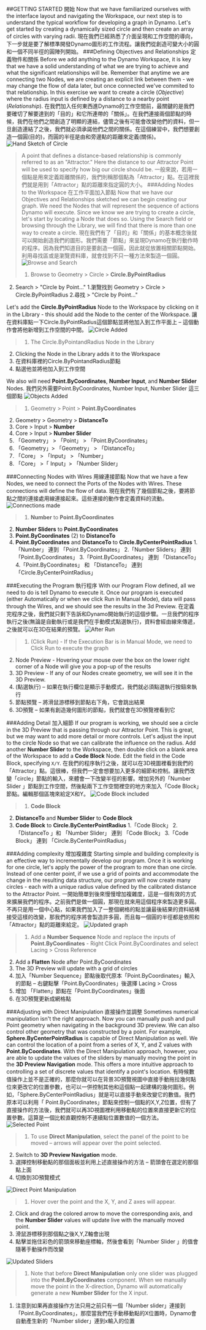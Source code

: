##GETTING STARTED
開始
Now that we have familiarized ourselves with the interface layout and navigating the Workspace, our next step is to understand the typical workflow for developing a graph in Dynamo. Let's get started by creating a dynamically sized circle and then create an array of circles with varying radii.
現在我們已經熟悉了介面呈現和工作空間的導向，下一步就是要了解標準開發Dynamo圖形的工作流程。讓我們從創造可變大小的圓和一個不同半徑的圓陣列開始。
###Defining Objectives and Relationships
定義物件和關係
Before we add anything to the Dynamo Workspace, it is key that we have a solid understanding of what we are trying to achieve and what the significant relationships will be. Remember that anytime we are connecting two Nodes, we are creating an explicit link between them - we may change the flow of data later, but once connected we've commited to that relationship. In this exercise we want to create a circle (*Objective*) where the radius input is defined by a distance to a nearby point (*Relationship*).
在我們加入任何東西進Dynamo的工作空間前，最關鍵的是我們要確切了解要達到的「目的」和它所連帶的「關係」。在我們連接兩個節點的時候，我們在他們之間創造了明顯的連結，儘管之後有可能會改變他們的資料，但一旦創造連結了之後，我們就必須承諾他們之間的關係。在這個練習中，我們想要創造一個圓(目的)，而圓的半徑是由和旁邊點的距離來定義(關係)。
![Hand Sketch of Circle](images/2-4/00-Hand-Sketch-of-Circle.png)

> A point that defines a distance-based relationship is commonly referred to as an "Attractor." Here the distance to our Attractor Point will be used to specify how big our circle should be.
一般來說，若用一個點是用來定義距離關係的，我們則稱那個點為「Attractor」點。在這裡我們就是用到「Attractor」點的距離來指定圓的大小。
###Adding Nodes to the Workspace
在工作平面加入節點
Now that we have our Objectives and Relationships sketched we can begin creating our graph. We need the Nodes that will represent the sequence of actions Dynamo will execute. Since we know we are trying to create a circle, let's start by locating a Node that does so. Using the Search field or browsing through the Library, we will find that there is more than one way to create a circle.
現在我們有了「目的」和「關係」的基本概念後就可以開始創造我們的圖形。我們需要「節點」來呈現Dynamo在執行動作時的程序。因為我們知道目的是要創造一個圓，因此就從放置相關節點開始。利用尋找區或是瀏覽資料庫，就會找到不只一種方法來製造一個圓。
![Browse and Search](images/2-4/01-BrowseAndSearch.png)
> 1. Browse to Geometry > Circle > **Circle.ByPointRadius**
2. Search > "Circle by Point..."
1.瀏覽找到  Geometry > Circle > Circle.ByPointRadius
2.尋找  > "Circle by Point..."

Let's add the **Circle.ByPointRadius** Node to the Workspace by clicking on it in the Library - this should add the Node to the center of the Workspace.
讓在資料庫點一下Circle.ByPointRadius這個節點並將他加入到工作平面上 – 這個動作會將他新增到工作空間的中間。
![Circle Added](images/2-4/02-CircleAdded.png)

> 1. The Circle.ByPointandRadius Node in the Library
2. Clicking the Node in the Library adds it to the Workspace
1.	在資料庫裡的Circle.ByPointandRadius節點
2.	點選他並將他加入到工作空間

We also will need **Point.ByCoordinates**, **Number Input**, and **Number Slider** Nodes.
我們另外需要Point.ByCoordinates, Number Input, Number Slider 這三個節點
![Objects Added](images/2-4/03-NodesAdded.png)

> 1. Geometry > Point > **Point.ByCoordinates**
2. Geometry > Geometry > **DistanceTo**
2. Core > Input > **Number**
3. Core > Input > **Number Slider**
1. 「Geometry」 > 「Point」 > 「Point.ByCoordinates」
2. 「Geometry」> 「Geometry」 > 「DistanceTo」
3. 「Core」 > 「Input」 > 「Number」
4. 「Core」 >「 Input」> 「Number Slider」

###Connecting Nodes with Wires
用線連接節點
Now that we have a few Nodes, we need to connect the Ports of the Nodes with Wires. These connections will define the flow of data.
現在我們有了幾個節點之後，要將節點之間的連接處用線連接起來。這些連接的動作會定義資料的流動。
![Connections made](images/2-4/04-NodesConnected.png)
> 1. **Number** to **Point.ByCoordinates**
2. **Number Sliders** to **Point.ByCoordinates**
3. **Point.ByCoordinates** (2) to **DistanceTo**
4. **Point.ByCoordinates** and **DistanceTo** to **Circle.ByCenterPointRadius**
1.「Number」 連到 「Point.ByCoordinates」
2.「Number Sliders」 連到 「Point.ByCoordinates」
3.「Point.ByCoordinates」 連到 「DistanceTo」
4.「Point.ByCoordinates」 和 「DistanceTo」 連到 「Circle.ByCenterPointRadius」

###Executing the Program
執行程序
With our Program Flow defined, all we need to do is tell Dynamo to execute it. Once our program is executed (either Automatically or when we click Run in Manual Mode), data will pass through the Wires, and we should see the results in the 3d Preview.
在定義完程序之後，我們就只剩下告訴和Dynamo開始執行的這個步驟。一旦我們的程序執行之後(無論是自動執行或是我們在手動模式點選執行)，資料會經由線來傳遞，之後就可以在3D在結果的預覽。
![After Run](images/2-4/05-GraphExecuted.png)
> 1. (Click Run) - If the Execution Bar is in Manual Mode, we need to Click Run to execute the graph
2. Node Preview - Hovering your mouse over the box on the lower right corner of a Node will give you a pop-up of the results
3. 3D Preview - If any of our Nodes create geometry, we will see it in the 3D Preview.
1. (點選執行) – 如果在執行欄位是顯示手動模式，我們就必須點選執行按鈕來執行
2. 節點預覽 – 將滑鼠游標移到節點右下角，它會跳出結果
3. 3D預覽 – 如果有創造幾何圖形的節點，我們就會在3D預覽裡看到它

###Adding Detail
加入細節
If our program is working, we should see a circle in the 3D Preview that is passing through our Attractor Point. This is great, but we may want to add more detail or more controls. Let's adjust the input to the circle Node so that we can calibrate the influence on the radius. Add another **Number Slider** to the Workspace, then double click on a blank area of the Workspace to add a **Code Block** Node. Edit the field in the Code Block, specifying ```X/Y```.
在我們的程序執行之後，就可以在3D視圖裡看到我們的「Attractor」點。這很棒，但我們一定會想要加入更多的細節和控制。讓我們改變「circle」節點的輸入，來體會一下改變半徑的影響。增加另外的「Number Slider 」節點到工作空間，然後點兩下工作空間裡空的地方來加入「Code Block」節點。編輯那個區塊來給定X和Y。
![Code Block included](images/2-4/06-CodeBlock.png)
>1. **Code Block**
2. **DistanceTo** and **Number Slider** to **Code Block**
3. **Code Block** to **Circle.ByCenterPointRadius**
1.「Code Block」
2.「DistanceTo 」和 「Number Slider」 連到 「Code Block」
3.「Code Block」 連到 「Circle.ByCenterPointRadius」

###Adding complexity
增加複雜度
Starting simple and building complexity is an effective way to incrementally develop our program. Once it is working for one circle, let's apply the power of the program to more than one circle. Instead of one center point, if we use a grid of points and accommodate the change in the resulting data structure, our program will now create many circles - each with a unique radius value defined by the calibrated distance to the Attractor Point.
一開始簡單到後來慢慢增加複雜度，這是一個有效的方式來擴展我們的程序。之前我們是做一個圓，那現在就來用這個程序來製造更多圓。不再只是用一個中心點，如果我們加入了一整個網格的點並讓最後結果的資料結構接受這樣的改變，那我們的程序將會製造許多圓，而且每一個圓的半徑都是依照和「Attractor」點的距離來給定。
![Updated graph](images/2-4/07-AddingComplexity.png)
>1. Add a **Number Sequence** Node and replace the inputs of **Point.ByCoordinates** - Right Click Point.ByCoordinates and select Lacing > Cross Reference
2. Add a **Flatten** Node after  Point.ByCoordinates
3. The 3D Preview will update with a grid of circles
1.	加入「Number Sequence」節點後取代原本「Point.ByCoordinates」輸入的節點 – 右鍵點擊「Point.ByCoordinates」後選擇 Lacing > Cross
2.	增加 「Flatten」節點在「Point.ByCoordinates」後面
3.	在3D預覽更新成網格點

###Adjusting with Direct Manipulation
直接操作並調整
Sometimes numerical manipulation isn't the right approach. Now you can manually push and pull Point geometry when navigating in the background 3D preview. We can also control other geometry that was constructed by a point.  For example, **Sphere.ByCenterPointRadius** is capable of Direct Manipulation as well. We can control the location of a point from a series of X, Y, and Z values with **Point.ByCoordinates**. With the Direct Manipulation approach, however, you are able to update the values of the sliders by manually moving the point in the **3D Preview Navigation** mode. This offers a more intuitive approach to controlling a set of discrete values that identify a point's location.
有時候數值操作上並不是正確的，那麼你就可以在背景3D預覽視圖中直接手動拖拉幾何點位來更改它的位置參數，也可以一併控制其他和這個點一起建構的幾何圖形。例如，「Sphere.ByCenterPointRadius」就是可以直接手動來改變它的數值。我們原本可以利用「 Point.ByCoordinates」節點來控制一個點的X,Y,Z位置，但有了直接操作的方法後，我們就可以再3D視圖裡利用移動點的位置來直接更新它的位置參數。這算是一個比較直觀控制不連續點位置數值的一個方法。
![Selected Point](images/2-4/08-SelectedPoint.png)
>1. To use **Direct Manipulation**, select the panel of the point to be moved – arrows will appear over the point selected.
2. Switch to **3D Preview Navigation** mode.
1.	選擇控制移動點的那個面板並利用上述直接操作的方法 – 箭頭會在選定的那個點上面
2.	切換到3D預覽模式

![Direct Point Manipulation](images/2-4/09-DirectPointManipulation.png)
>1. Hover over the point and the X, Y, and Z axes will appear.
2. Click and drag the colored arrow to move the corresponding axis, and the **Number Slider** values will update live with the manually moved point.
1.	滑鼠游標移到那個點之後X,Y,Z軸會出現
2.	點擊並拖住彩色的箭頭來移動座標軸，然後會看到「Number Slider 」的值會隨著手動操作而改變

![Updated Sliders](images/2-4/10-UpdatedSliders.png)
>1. Note that before **Direct Manipulation** only one slider was plugged into the **Point.ByCoordinates** component. When we manually move the point in the X-direction, Dynamo will automatically generate a new **Number Slider** for the X input.
1.	注意到如果再直接操作方法只用之前只有一個「Number slider」連接到「Point.ByCoordinates」，那麼當我們在手動移動點的X位置時，Dynamo會自動產生新的「Number slider」連到x輸入的位置
